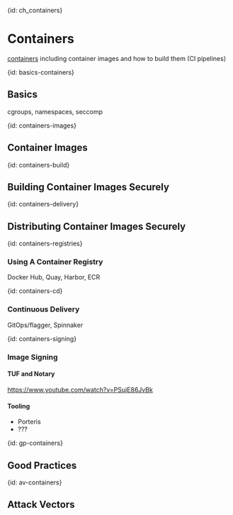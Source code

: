 {id: ch_containers}
# Containers

[containers](http://containerz.info/) including container images and how to build them (CI pipelines)

{id: basics-containers}
## Basics

cgroups, namespaces, seccomp

{id: containers-images}
## Container Images

{id: containers-build}
## Building Container Images Securely

{id: containers-delivery}
## Distributing Container Images Securely

{id: containers-registries}
### Using A Container Registry

Docker Hub, Quay, Harbor, ECR

{id: containers-cd}
### Continuous Delivery

GitOps/flagger, Spinnaker

{id: containers-signing}
### Image Signing

#### TUF and Notary

https://www.youtube.com/watch?v=PSujE86JvBk

#### Tooling

* Porteris
* ???

{id: gp-containers}
## Good Practices

{id: av-containers}
## Attack Vectors